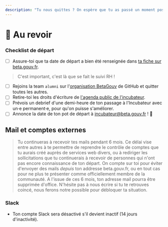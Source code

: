 ```yaml
---
description: "Tu nous quittes ? On espère que tu as passé un moment positif avec nous ! \U0001F63A"
---
```


# 🙋 Au revoir

### Checklist de départ

* [ ] Assure-toi que ta date de départ a bien été renseignée dans [ta fiche sur beta.gouv.fr](https://github.com/betagouv/beta.gouv.fr/tree/master/_authors).

> C'est important, c'est là que se fait le suivi RH !

* [ ] Rejoins la team `alumni` sur l'[organisation BetaGouv](https://github.com/orgs/betagouv/teams) de GitHub et quitter toutes les autres.
* [ ] Retire-toi les droits d'écriture de [l'agenda public de l'incubateur](https://calendar.google.com/calendar/embed?src=0ieonqap1r5jeal5ugeuhoovlg%40group.calendar.google.com&ctz=Europe/Paris).
* [ ] Prévois un debrief d'une demi-heure de ton passage à l'Incubateur avec un·e permanent·e, pour qu'on puisse s'améliorer.
* [ ] Annonce la date de ton pot de départ à incubateur@beta.gouv.fr ! 🍻

## Mail et comptes externes

> Tu continueras à recevoir tes mails pendant 6 mois. Ce délai vise entre autres à te permettre de reprendre le contrôle de comptes que tu aurais créé auprès de services web divers, ou à rediriger les sollicitations que tu continuerais à recevoir de personnes qui n'ont pas encore connaissance de ton départ. On compte sur toi pour éviter d'envoyer des mails *depuis* ton addresse beta.gouv.fr, ou en tout cas pour ne plus te présenter comme officiellement membre de la communauté. A l'issue de ces 6 mois, ton adresse mail pourra être supprimée d'office. N'hésite pas à nous écrire si tu te retrouves coincé, nous ferons notre possible pour débloquer ta situation.

### Slack

* Ton compte Slack sera désactivé s'il devient inactif \(14 jours d'inactivité\).

